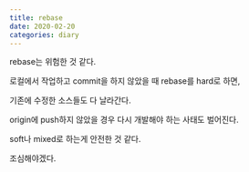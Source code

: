 ```yaml
---
title: rebase
date: 2020-02-20
categories: diary
---
```

rebase는 위험한 것 같다.

로컬에서 작업하고 commit을 하지 않았을 때 rebase를 hard로 하면,

기존에 수정한 소스들도 다 날라간다.

origin에 push하지 않았을 경우 다시 개발해야 하는 사태도 벌어진다.

soft나 mixed로 하는게 안전한 것 같다.

조심해야겠다.
